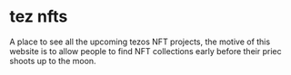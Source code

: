 # tez nfts

A place to see all the upcoming tezos NFT projects, the motive of this website is to allow people to find NFT collections early before their priec shoots up to the moon.
